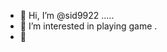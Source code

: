- 👋 Hi, I’m @sid9922 .....
- 👀 I’m interested in playing game .
- 👋

<!---
sid9922/sid9922 is a ✨ special ✨ repository because its `README.md` (this file) appears on your GitHub profile.
You can click the Preview link to take a look at your changes.
--->
